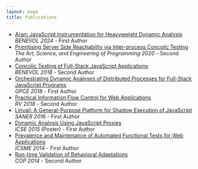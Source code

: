 ```yaml
---
layout: page
title: Publications
---
```


- [Aran: JavaScript Instrumentation for Heavyweight Dynamic Analysis](https://github.com/lachrist/lachrist.github.io/blob/main/docs/assets/publications/2024aran.pdf?raw=true)
  <br> *BENEVOL 2024* - First Author
- [Prioritising Server Side Reachability via Inter-process Concolic Testing](https://github.com/lachrist/lachrist.github.io/blob/main/docs/assets/publications/2020reachability.pdf?raw=true)
  <br> *The Art, Science, and Engineering of Programming 2020* - Second Author
- [Concolic Testing of Full-Stack JavaScript Applications](https://github.com/lachrist/lachrist.github.io/blob/main/docs/assets/publications/2018concolic.pdf?raw=true)
  <br> *BENEVOL 2018* - Second Author
- [Orchestrating Dynamic Analyses of Distributed Processes for Full-Stack JavaScript Programs](https://github.com/lachrist/lachrist.github.io/blob/main/docs/assets/publications/2018orchestration.pdf?raw=true)
  <br> *GPCE 2018* - First Author
- [Practical Information Flow Control for Web Applications](https://github.com/lachrist/lachrist.github.io/blob/main/docs/assets/publications/2018practical.pdf?raw=true)
  <br> *RV 2018* - Second Author
- [Linvail: A General-Purpose Platform for Shadow Execution of JavaScript](https://github.com/lachrist/lachrist.github.io/blob/main/docs/assets/publications/2016linvail.pdf?raw=true)
  <br> *SANER 2016* - First Author
- [Dynamic Analysis Using JavaScript Proxies](https://github.com/lachrist/lachrist.github.io/blob/main/docs/assets/publications/2015proxy.pdf?raw=true)<br>  *ICSE 2015* (Poster) - First Author
- [Prevalence and Maintenance of Automated Functional Tests for Web Applications](https://github.com/lachrist/lachrist.github.io/blob/main/docs/assets/publications/2014prevalence.pdf?raw=true)
  <br> *ICSME 2014* - First Author
- [Run-time Validation of Behavioral Adaptations](https://github.com/lachrist/lachrist.github.io/blob/main/docs/assets/publications/2014behavior.pdf?raw=true)
  <br> *COP 2014* - Second Author
